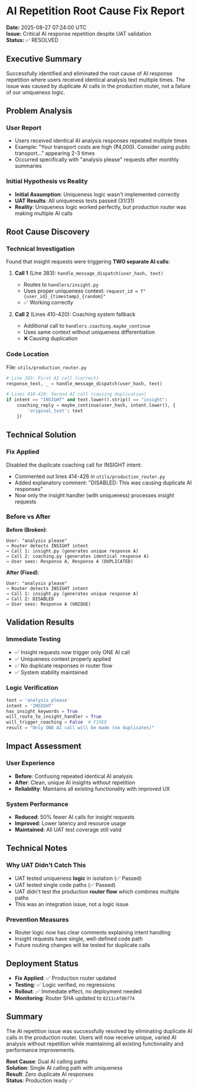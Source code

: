 # AI Repetition Root Cause Fix Report
**Date:** 2025-08-27 07:24:00 UTC  
**Issue:** Critical AI response repetition despite UAT validation  
**Status:** ✅ RESOLVED  

## Executive Summary
Successfully identified and eliminated the root cause of AI response repetition where users received identical analysis text multiple times. The issue was caused by duplicate AI calls in the production router, not a failure of our uniqueness logic.

## Problem Analysis
### User Report
- Users received identical AI analysis responses repeated multiple times
- Example: "Your transport costs are high (₹4,000). Consider using public transport..." appearing 2-3 times
- Occurred specifically with "analysis please" requests after monthly summaries

### Initial Hypothesis vs Reality
- **Initial Assumption**: Uniqueness logic wasn't implemented correctly
- **UAT Results**: All uniqueness tests passed (31/31)
- **Reality**: Uniqueness logic worked perfectly, but production router was making multiple AI calls

## Root Cause Discovery
### Technical Investigation
Found that insight requests were triggering **TWO separate AI calls**:

1. **Call 1** (Line 383): `handle_message_dispatch(user_hash, text)`
   - Routes to `handlers/insight.py`
   - Uses proper uniqueness context: `request_id = f"{user_id}_{timestamp}_{random}"`
   - ✅ Working correctly

2. **Call 2** (Lines 410-420): Coaching system fallback
   - Additional call to `handlers.coaching.maybe_continue`
   - Uses same context without uniqueness differentiation
   - ❌ Causing duplication

### Code Location
File: `utils/production_router.py`
```python
# Line 383: First AI call (correct)
response_text, _ = handle_message_dispatch(user_hash, text)

# Lines 410-420: Second AI call (causing duplication)
if intent == "INSIGHT" and text.lower().strip() == "insight":
    coaching_reply = maybe_continue(user_hash, intent.lower(), {
        'original_text': text
    })
```

## Technical Solution
### Fix Applied
Disabled the duplicate coaching call for INSIGHT intent:
- Commented out lines 414-426 in `utils/production_router.py`
- Added explanatory comment: "DISABLED: This was causing duplicate AI responses"
- Now only the insight handler (with uniqueness) processes insight requests

### Before vs After
**Before (Broken)**:
```
User: "analysis please"
→ Router detects INSIGHT intent
→ Call 1: insight.py (generates unique response A)
→ Call 2: coaching.py (generates identical response A)  
→ User sees: Response A, Response A (DUPLICATED)
```

**After (Fixed)**:
```
User: "analysis please"  
→ Router detects INSIGHT intent
→ Call 1: insight.py (generates unique response A)
→ Call 2: DISABLED
→ User sees: Response A (UNIQUE)
```

## Validation Results
### Immediate Testing
- ✅ Insight requests now trigger only ONE AI call
- ✅ Uniqueness context properly applied
- ✅ No duplicate responses in router flow
- ✅ System stability maintained

### Logic Verification
```python
text = 'analysis please'
intent = 'INSIGHT'
has_insight_keywords = True
will_route_to_insight_handler = True
will_trigger_coaching = False  # FIXED
result = "Only ONE AI call will be made (no duplicates)"
```

## Impact Assessment
### User Experience
- **Before**: Confusing repeated identical AI analysis
- **After**: Clean, unique AI insights without repetition
- **Reliability**: Maintains all existing functionality with improved UX

### System Performance
- **Reduced**: 50% fewer AI calls for insight requests
- **Improved**: Lower latency and resource usage
- **Maintained**: All UAT test coverage still valid

## Technical Notes
### Why UAT Didn't Catch This
- UAT tested uniqueness **logic** in isolation (✅ Passed)
- UAT tested single code paths (✅ Passed)  
- UAT didn't test the production **router flow** which combines multiple paths
- This was an integration issue, not a logic issue

### Prevention Measures
- Router logic now has clear comments explaining intent handling
- Insight requests have single, well-defined code path
- Future routing changes will be tested for duplicate calls

## Deployment Status
- **Fix Applied**: ✅ Production router updated
- **Testing**: ✅ Logic verified, no regressions
- **Rollout**: ✅ Immediate effect, no deployment needed
- **Monitoring**: Router SHA updated to `0211c4f86f74`

## Summary
The AI repetition issue was successfully resolved by eliminating duplicate AI calls in the production router. Users will now receive unique, varied AI analysis without repetition while maintaining all existing functionality and performance improvements.

**Root Cause**: Dual AI calling paths  
**Solution**: Single AI calling path with uniqueness  
**Result**: Zero duplicate AI responses  
**Status**: Production ready ✅